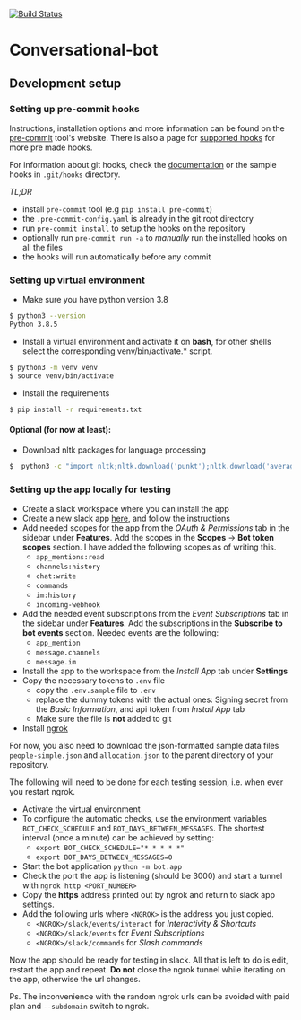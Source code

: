 [![Build Status](https://travis-ci.com/Tuni-Software-Project-Course-G12/Conversational-bot.svg?token=gsA68ShFu5CfzfyzowMw&branch=master)](https://travis-ci.com/Tuni-Software-Project-Course-G12/Conversational-bot)

# Conversational-bot


## Development setup

### Setting up pre-commit hooks

Instructions, installation options and more information can be found on the
[pre-commit](https://pre-commit.com) tool's website. There is also a page for
[supported hooks](https://pre-commit.com/hooks) for more pre made hooks.

For information about git hooks, check the
[documentation](https://git-scm.com/book/en/v2/Customizing-Git-Git-Hooks) or
the sample hooks in `.git/hooks` directory.

*TL;DR*
- install `pre-commit` tool (e.g `pip install pre-commit`)
- the `.pre-commit-config.yaml` is already in the git root directory
- run `pre-commit install` to setup the hooks on the repository
- optionally run `pre-commit run -a` to *manually* run the installed hooks on all the files
- the hooks will run automatically before any commit

### Setting up virtual environment

- Make sure you have python version 3.8
```bash
$ python3 --version
Python 3.8.5
```
- Install a virtual environment and activate it on **bash**, for other shells
  select the corresponding venv/bin/activate.\* script.
```bash
$ python3 -m venv venv
$ source venv/bin/activate
```
- Install the requirements
```bash
$ pip install -r requirements.txt
```
#### Optional (for now at least):
- Download nltk packages for language processing
```bash
$  python3 -c "import nltk;nltk.download('punkt');nltk.download('averaged_perceptron_tagger');nltk.download('stopwords')"
```

### Setting up the app locally for testing

- Create a slack workspace where you can install the app
- Create a new slack app [here](https://api.slack.com/apps), and follow the
  instructions
- Add needed scopes for the app from the *OAuth & Permissions* tab in the sidebar under **Features**.
  Add the scopes in the **Scopes** -> **Bot token scopes** section. I have added the
  following scopes as of writing this.
  - `app_mentions:read`
  - `channels:history`
  - `chat:write`
  - `commands`
  - `im:history`
  - `incoming-webhook`
- Add the needed event subscriptions from the *Event Subscriptions* tab in the sidebar under **Features**.
  Add the subscriptions in the **Subscribe to bot events** section. Needed events are the following:
  - `app_mention`
  - `message.channels`
  - `message.im`
- Install the app to the workspace from the *Install App* tab under **Settings**
- Copy the necessary tokens to `.env` file
  - copy the `.env.sample` file to `.env`
  - replace the dummy tokens with the actual ones: Signing secret from the
    *Basic Information*, and api token from *Install App* tab
  - Make sure the file is **not** added to git
- Install [ngrok](https://ngrok.com/download)

For now, you also need to download the json-formatted sample data files `people-simple.json` and `allocation.json`
to the parent directory of your repository.

The following will need to be done for each testing session, i.e. when ever
you restart ngrok.

- Activate the virtual environment
- To configure the automatic checks, use the environment variables
  `BOT_CHECK_SCHEDULE` and `BOT_DAYS_BETWEEN_MESSAGES`. The
  shortest interval (once a minute) can be achieved by setting:
  - `export BOT_CHECK_SCHEDULE="* * * * *"`
  - `export BOT_DAYS_BETWEEN_MESSAGES=0`
- Start the bot application `python -m bot.app`
- Check the port the app is listening (should be 3000) and start a tunnel with
  `ngrok http <PORT_NUMBER>`
- Copy the **https** address printed out by ngrok and return to slack app
  settings.
- Add the following urls where `<NGROK>` is the address you just copied.
  - `<NGROK>/slack/events/interact` for *Interactivity & Shortcuts*
  - `<NGROK>/slack/events` for *Event Subscriptions*
  - `<NGROK>/slack/commands` for *Slash commands*

Now the app should be ready for testing in slack. All that is left to do is
edit, restart the app and repeat. **Do not** close the ngrok tunnel while
iterating on the app, otherwise the url changes.

Ps. The inconvenience with the random ngrok urls can be avoided with paid plan
and `--subdomain` switch to ngrok.
